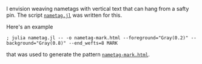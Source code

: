 I envision weaving nametags with vertical text that can hang from a
safty pin.  The script
[`nametag.jl`](nametag.jl) was written for this.

Here's an example

```
; julia nametag.jl -- -o nametag-mark.html --foreground="Gray(0.2)" --background="Gray(0.8)" --end_wefts=8 MARK
```

that was used to generate the pattern
[`nametag-mark.html`](nametag-mark.html).

